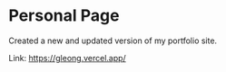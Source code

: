 # Personal Page

Created a new and updated version of my portfolio site.

Link: https://gleong.vercel.app/
